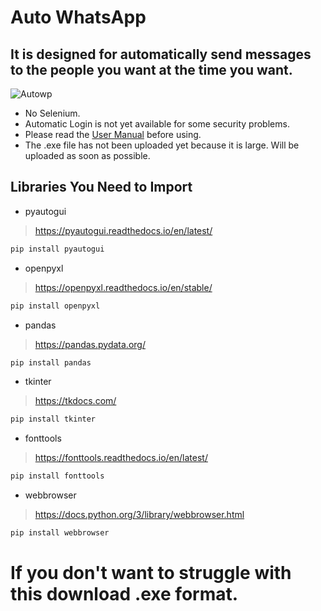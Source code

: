 # Auto WhatsApp
## It is designed for automatically send messages to the people you want at the time you want.

![Autowp](https://user-images.githubusercontent.com/77537079/131350643-98ec4473-5798-4a6d-9d2e-d6c22122f289.jpg)

- No Selenium.
- Automatic Login is not yet available for some security problems.
- Please read the [User Manual](https://github.com/abdullahcat/Auto-WhatsApp/blob/main/UserManuel.md) before using.
- The .exe file has not been uploaded yet because it is large. Will be uploaded as soon as possible.

## Libraries You Need to Import

- pyautogui 
> https://pyautogui.readthedocs.io/en/latest/
```ruby
pip install pyautogui
```

- openpyxl
> https://openpyxl.readthedocs.io/en/stable/
```ruby
pip install openpyxl
```

- pandas 
> https://pandas.pydata.org/
```ruby
pip install pandas
```

- tkinter
> https://tkdocs.com/
```ruby
pip install tkinter
``` 

- fonttools
> https://fonttools.readthedocs.io/en/latest/
```ruby
pip install fonttools
``` 

- webbrowser 
> https://docs.python.org/3/library/webbrowser.html
```ruby
pip install webbrowser
```
# If you don't want to struggle with this download .exe format.  
